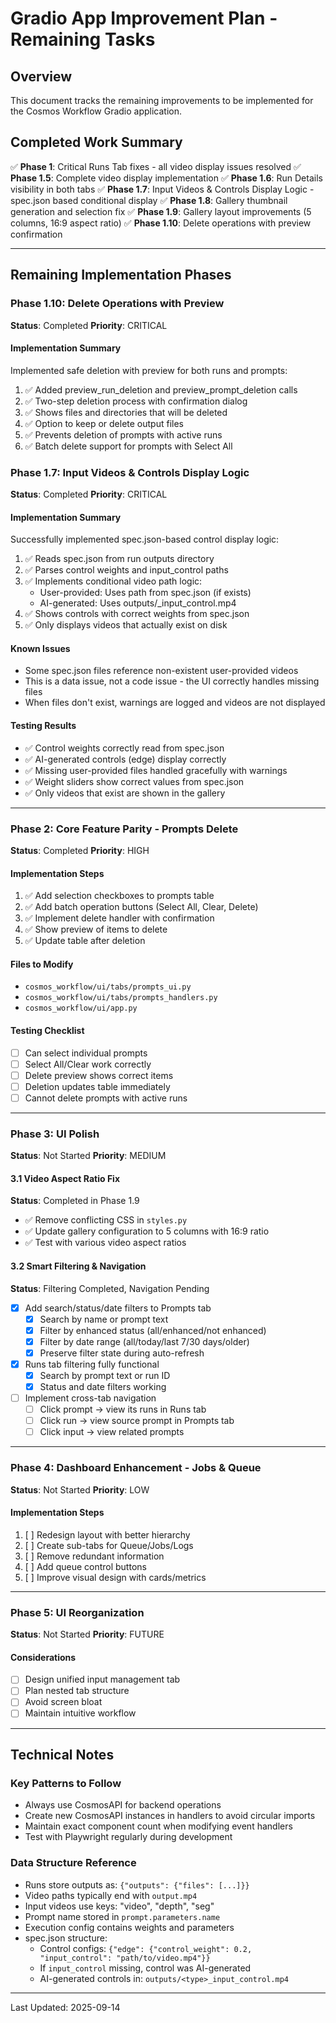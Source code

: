 # Gradio App Improvement Plan - Remaining Tasks

## Overview
This document tracks the remaining improvements to be implemented for the Cosmos Workflow Gradio application.

## Completed Work Summary
✅ **Phase 1**: Critical Runs Tab fixes - all video display issues resolved
✅ **Phase 1.5**: Complete video display implementation
✅ **Phase 1.6**: Run Details visibility in both tabs
✅ **Phase 1.7**: Input Videos & Controls Display Logic - spec.json based conditional display
✅ **Phase 1.8**: Gallery thumbnail generation and selection fix
✅ **Phase 1.9**: Gallery layout improvements (5 columns, 16:9 aspect ratio)
✅ **Phase 1.10**: Delete operations with preview confirmation

---

## Remaining Implementation Phases

### Phase 1.10: Delete Operations with Preview
**Status**: Completed
**Priority**: CRITICAL

#### Implementation Summary
Implemented safe deletion with preview for both runs and prompts:
1. ✅ Added preview_run_deletion and preview_prompt_deletion calls
2. ✅ Two-step deletion process with confirmation dialog
3. ✅ Shows files and directories that will be deleted
4. ✅ Option to keep or delete output files
5. ✅ Prevents deletion of prompts with active runs
6. ✅ Batch delete support for prompts with Select All

### Phase 1.7: Input Videos & Controls Display Logic
**Status**: Completed
**Priority**: CRITICAL

#### Implementation Summary
Successfully implemented spec.json-based control display logic:
1. ✅ Reads spec.json from run outputs directory
2. ✅ Parses control weights and input_control paths
3. ✅ Implements conditional video path logic:
   - User-provided: Uses path from spec.json (if exists)
   - AI-generated: Uses outputs/<type>_input_control.mp4
4. ✅ Shows controls with correct weights from spec.json
5. ✅ Only displays videos that actually exist on disk

#### Known Issues
- Some spec.json files reference non-existent user-provided videos
- This is a data issue, not a code issue - the UI correctly handles missing files
- When files don't exist, warnings are logged and videos are not displayed

#### Testing Results
- ✅ Control weights correctly read from spec.json
- ✅ AI-generated controls (edge) display correctly
- ✅ Missing user-provided files handled gracefully with warnings
- ✅ Weight sliders show correct values from spec.json
- ✅ Only videos that exist are shown in the gallery

---

### Phase 2: Core Feature Parity - Prompts Delete
**Status**: Completed
**Priority**: HIGH

#### Implementation Steps
1. ✅ Add selection checkboxes to prompts table
2. ✅ Add batch operation buttons (Select All, Clear, Delete)
3. ✅ Implement delete handler with confirmation
4. ✅ Show preview of items to delete
5. ✅ Update table after deletion

#### Files to Modify
- `cosmos_workflow/ui/tabs/prompts_ui.py`
- `cosmos_workflow/ui/tabs/prompts_handlers.py`
- `cosmos_workflow/ui/app.py`

#### Testing Checklist
- [ ] Can select individual prompts
- [ ] Select All/Clear work correctly
- [ ] Delete preview shows correct items
- [ ] Deletion updates table immediately
- [ ] Cannot delete prompts with active runs

---

### Phase 3: UI Polish
**Status**: Not Started
**Priority**: MEDIUM

#### 3.1 Video Aspect Ratio Fix
**Status**: Completed in Phase 1.9
- ✅ Remove conflicting CSS in `styles.py`
- ✅ Update gallery configuration to 5 columns with 16:9 ratio
- ✅ Test with various video aspect ratios

#### 3.2 Smart Filtering & Navigation
**Status**: Filtering Completed, Navigation Pending
- [x] Add search/status/date filters to Prompts tab
  - [x] Search by name or prompt text
  - [x] Filter by enhanced status (all/enhanced/not enhanced)
  - [x] Filter by date range (all/today/last 7/30 days/older)
  - [x] Preserve filter state during auto-refresh
- [x] Runs tab filtering fully functional
  - [x] Search by prompt text or run ID
  - [x] Status and date filters working
- [ ] Implement cross-tab navigation
  - [ ] Click prompt → view its runs in Runs tab
  - [ ] Click run → view source prompt in Prompts tab
  - [ ] Click input → view related prompts

---

### Phase 4: Dashboard Enhancement - Jobs & Queue
**Status**: Not Started
**Priority**: LOW

#### Implementation Steps
1. [ ] Redesign layout with better hierarchy
2. [ ] Create sub-tabs for Queue/Jobs/Logs
3. [ ] Remove redundant information
4. [ ] Add queue control buttons
5. [ ] Improve visual design with cards/metrics

---

### Phase 5: UI Reorganization
**Status**: Not Started
**Priority**: FUTURE

#### Considerations
- [ ] Design unified input management tab
- [ ] Plan nested tab structure
- [ ] Avoid screen bloat
- [ ] Maintain intuitive workflow

---

## Technical Notes

### Key Patterns to Follow
- Always use CosmosAPI for backend operations
- Create new CosmosAPI instances in handlers to avoid circular imports
- Maintain exact component count when modifying event handlers
- Test with Playwright regularly during development

### Data Structure Reference
- Runs store outputs as: `{"outputs": {"files": [...]}}`
- Video paths typically end with `output.mp4`
- Input videos use keys: "video", "depth", "seg"
- Prompt name stored in `prompt.parameters.name`
- Execution config contains weights and parameters
- spec.json structure:
  - Control configs: `{"edge": {"control_weight": 0.2, "input_control": "path/to/video.mp4"}}`
  - If `input_control` missing, control was AI-generated
  - AI-generated controls in: `outputs/<type>_input_control.mp4`

---

Last Updated: 2025-09-14